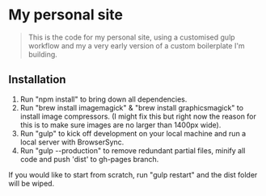 # My personal site
> This is the code for my personal site, using a customised gulp workflow and my a very early version of a custom boilerplate I'm building.

## Installation
1. Run "npm install" to bring down all dependencies.
2. Run "brew install imagemagick" & "brew install graphicsmagick" to install image compressors. (I might fix this but right now the reason for this is to make sure images are no larger than 1400px wide).
3. Run "gulp" to kick off development on your local machine and run a local server with BrowserSync.
4. Run "gulp --production" to remove redundant partial files, minify all code and push 'dist' to gh-pages branch.

If you would like to start from scratch, run "gulp restart" and the dist folder will be wiped.

